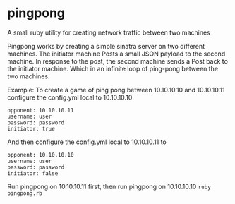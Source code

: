 # pingpong
A small ruby utility for creating network traffic between two machines

Pingpong works by creating a simple sinatra server on two different machines.
The initiator machine Posts a small JSON payload to the second machine.
In response to the post, the second machine sends a Post back to the initiator machine.
Which in an infinite loop of ping-pong between the two machines.

Example:
To create a game of ping pong between 10.10.10.10 and 10.10.10.11
configure the config.yml local to 10.10.10.10

```
opponent: 10.10.10.11
username: user
password: password
initiator: true
```

And then configure the config.yml local to 10.10.10.11 to 

```
opponent: 10.10.10.10
username: user
password: password
initiator: false
```

Run pingpong on 10.10.10.11 first, then run pingpong on 10.10.10.10
```ruby pingpong.rb```
